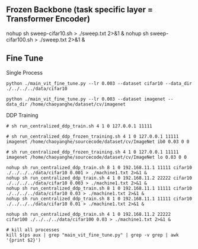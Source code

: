 ## Frozen Backbone (task specific layer = Transformer Encoder)
nohup sh sweep-cifar10.sh > ./sweep.txt 2>&1 &
nohup sh sweep-cifar100.sh > ./sweep.txt 2>&1 &

## Fine Tune
Single Process
```
python ./main_vit_fine_tune.py --lr 0.003 --dataset cifar10 --data_dir ./../../../data/cifar10
```

```
python ./main_vit_fine_tune.py --lr 0.003 --dataset imagenet --data_dir /home/chaoyanghe/dataset/cv/imagenet

```



DDP Training
```
# sh run_centralized_ddp_train.sh 4 1 0 127.0.0.1 11111 

# sh run_centralized_ddp_frozen_training.sh 4 1 0 127.0.0.1 11111 imagenet /home/chaoyanghe/sourcecode/dataset/cv/ImageNet ib0 0.03 0 0

# sh run_centralized_ddp_frozen_training.sh 4 1 0 127.0.0.1 11111 imagenet /home/chaoyanghe/sourcecode/dataset/cv/ImageNet lo 0.03 0 0

nohup sh run_centralized_ddp_train.sh 8 1 0 192.168.11.1 11111 cifar10 ./../../../data/cifar10 0.001 > ./machine1.txt 2>&1 &
nohup sh run_centralized_ddp_train.sh 4 1 0 192.168.11.2 22222 cifar10 ./../../../data/cifar10 0.003 > ./machine1.txt 2>&1 &
nohup sh run_centralized_ddp_train.sh 8 1 0 192.168.11.1 11111 cifar10 ./../../../data/cifar10 0.03 > ./machine1.txt 2>&1 &
nohup sh run_centralized_ddp_train.sh 8 1 0 192.168.11.1 11111 cifar10 ./../../../data/cifar10 0.01 > ./machine1.txt 2>&1 &

nohup sh run_centralized_ddp_train.sh 4 1 0 192.168.11.2 22222 cifar100 ./../../../data/cifar100 0.03 > ./machine1.txt 2>&1 &
```

```
# kill all processes
kill $(ps aux | grep "main_vit_fine_tune.py" | grep -v grep | awk '{print $2}')
```